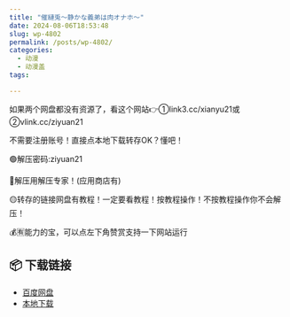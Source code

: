 ```yaml
---
title: "催縺兎～静かな義弟は肉オナホ～"
date: 2024-08-06T18:53:48
slug: wp-4802
permalink: /posts/wp-4802/
categories:
  - 动漫
  - 动漫盖
tags:

---
```


如果两个网盘都没有资源了，看这个网站👉①link3.cc/xianyu21或②vlink.cc/ziyuan21

不需要注册账号！直接点本地下载转存OK？懂吧！

🟢解压密码:ziyuan21

🔵解压用解压专家！(应用商店有)

🟡转存的链接网盘有教程！一定要看教程！按教程操作！不按教程操作你不会解压！

💰🈶能力的宝，可以点左下角赞赏支持一下网站运行

## 📦 下载链接
- [百度网盘](https://blziyuan21.com/pay-download/4802?key=263c00e561&down_id=0)
- [本地下载](https://blziyuan21.com/pay-download/4802?key=263c00e561&down_id=1)


